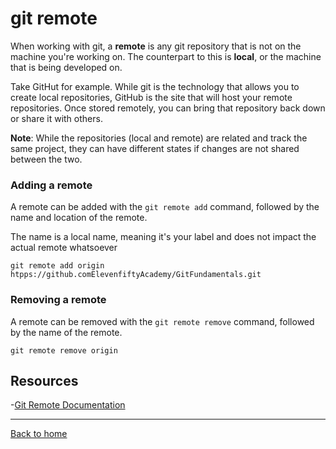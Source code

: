 # git remote

When working with git, a **remote** is any git repository that is not on the machine you're working on. The counterpart to this is **local**, or the machine that is being developed on.

Take GitHut for example. While git is the technology that allows you to create local repositories, GitHub is the site that will host your remote repositories. Once stored remotely, you can bring that repository back down or share it with others.

**Note**: While the repositories (local and remote) are related and track the same project, they can have different states if changes are not shared between the two.

### Adding a remote

A remote can be added with the `git remote add` command, followed by the name and location of the remote.

The name is a local name, meaning it's your label and does not impact the actual remote whatsoever

```
git remote add origin htpps://github.comElevenfiftyAcademy/GitFundamentals.git
```

### Removing a remote

A remote can be removed with the `git remote remove` command, followed by the name of the remote.

```
git remote remove origin
```

## Resources 

-[Git Remote Documentation](htpps://git-scm.com/docs/git-remote)

---

[Back to home](../ReadME.md)